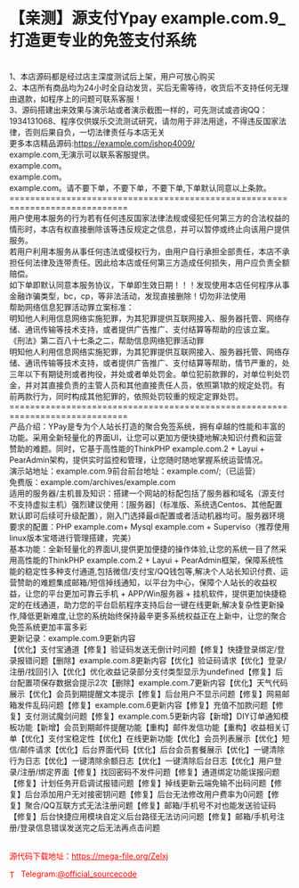 # 【亲测】源支付Ypay example.com.9_ 打造更专业的免签支付系统

<br>1、本店源码都是经过店主深度测试后上架，用户可放心购买<br>2、本店所有商品均为24小时全自动发货，买后无需等待，收货后不支持任何无理由退款，如程序上的问题可联系客服！<br>3、源码搭建出来效果与演示站或者演示截图一样的，可先测试或咨询QQ：1934131068、程序仅供娱乐交流测试研究，请勿用于非法用途，不得违反国家法律，否则后果自负，一切法律责任与本店无关<br>更多本店精品源码:https://example.com/ishop4009/<br>example.com,无演示可以联系客服提供。<br>example.com。<br>example.com。<br>example.com。请不要下单，不要下单，不要下单,下单默认同意以上条款。<br>=============================================================================<br>用户使用本服务的行为若有任何违反国家法律法规或侵犯任何第三方的合法权益的情形时，本店有权直接删除该等违反规定之信息，并可以暂停或终止向该用户提供服务。<br>若用户利用本服务从事任何违法或侵权行为，由用户自行承担全部责任，本店不承担任何法律及连带责任。因此给本店或任何第三方造成任何损失，用户应负责全额赔偿。<br>如下单即默认同意本服务协议，下单即生效日期！！！发现使用本店任何程序从事金融诈骗类型，bc，cp，等非法活动，发现直接删除！切勿非法使用<br>帮助网络信息犯罪活动罪立案标准：<br>明知他人利用信息网络实施犯罪，为其犯罪提供互联网接入、服务器托管、网络存储、通讯传输等技术支持，或者提供广告推广、支付结算等帮助的应该立案。<br>《刑法》第二百八十七条之二，帮助信息网络犯罪活动罪<br>明知他人利用信息网络实施犯罪，为其犯罪提供互联网接入、服务器托管、网络存储、通讯传输等技术支持，或者提供广告推广、支付结算等帮助，情节严重的，处三年以下有期徒刑或者拘役，并处或者单处罚金。单位犯前款罪的，对单位判处罚金，并对其直接负责的主管人员和其他直接责任人员，依照第1款的规定处罚。有前两款行为，同时构成其他犯罪的，依照处罚较重的规定定罪处罚。<br>=============================================================================<br>产品介绍：YPay是专为个人站长打造的聚合免签系统，拥有卓越的性能和丰富的功能。采用全新轻量化的界面UI，让您可以更加方便快捷地解决知识付费和运营赞助的难题。同时，它基于高性能的ThinkPHP example.com.2 + Layui + PearAdmin架构，提供实时监控和管理，让您随时随地掌握系统运营情况。<br>演示站地址：example.com.9前台前台地址：example.com/;（已运营）<br>免费版：example.com/archives/example.com<br>适用的服务器/主机普及知识：搭建一个网站的标配包括了服务器和域名（源支付不支持虚拟主机）强烈建议使用：[服务器]（标准版、系统选Centos、其他配置默认即可后续可升级配置），刚入门选择最di配置或者活动机器均可。服务器环境要求的配置：PHP example.com+ Mysql example.com + Superviso（推荐使用linux版本宝塔进行管理搭建，完美）<br>基本功能：全新轻量化的界面UI,提供更加便捷的操作体验,让您的系统一目了然采用高性能的ThinkPHP example.com.2 + Layui + PearAdmin框架，保障系统性能的稳定性多种支付通道,包括微信/支付宝/QQ钱包等,解决个人站长知识付费、运营赞助的难题集成邮箱/短信掉线通知，以平台为中心，保障个人站长的收益权益，让您的平台更加可靠云手机 + APP/Win服务器 + 挂机软件，提供更加快捷稳定的在线通道，助力您的平台启航程序支持后台一键在线更新,解决复杂性更新操作,降低更新难度,让您的系统始终保持最辛更多系统权益正在上新中，让您的聚合免签系统更加丰富多彩<br>更新记录：example.com.9更新内容<br>【优化】支付宝通道【修复】验证码发送无倒计时问题【修复】快捷登录绑定/登录报错问题【删除】example.com.8更新内容【优化】验证码请求【优化】登录/注册/找回引入【优化】优化收益记录部分支付类型显示为undefined【修复】后台配置项保存数据会提示2次【删除】example.com.7更新内容【优化】天气代码展示【优化】会员到期提醒文本提示【修复】后台用户不显示问题【修复】网易邮箱发件乱码问题【修复】example.com.6更新内容【修复】充值不加款问题【修复】支付测试魔剑问题【修复】example.com.5更新内容【新增】DIY订单通知模板功能【新增】会员到期邮件提醒功能【重构】邮件发信功能【重构】收益相关订单【优化】支付宝稳定性【优化】在线更新功能【优化】会员列表展示【优化】短信/邮件请求【优化】后台界面代码【优化】后台会员套餐展示【优化】一键清除行为日志【优化】一键清除余额日志【优化】一键清除后台日志【优化】用户登录/注册/绑定界面【修复】找回密码不发件问题【修复】通道绑定功能误报问题【修复】计划任务开启调试报错问题【修复】掉线更新云端免输不出码问题【修复】后台添加用户无对接密钥问题【修复】后台无法修改用户费率为0问题【修复】聚合/QQ互联方式无法注册问题【修复】邮箱/手机号不对也能发送验证码【修复】后台快捷应用模块自定义后台路径无法访问问题【修复】邮箱/手机号注册/登录信息错误发送完之后无法再点击问题<br><br>


<p style="color: red;">源代码下载地址：<a href="https://mega-file.org/Zelxj" style="color: red;">https://mega-file.org/Zelxj</a></p><p style="color: red;"><img src="https://cdn-icons-png.flaticon.com/512/2111/2111646.png" alt="Telegram Icon" style="width: 16px; vertical-align: middle; margin-right: 5px;">Telegram:<a href="https://t.me/official_sourcecode" style="color: red;">@official_sourcecode</a></p>